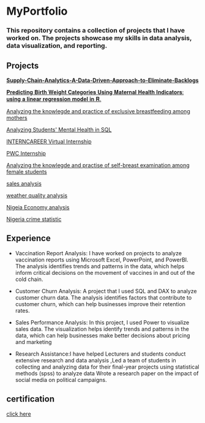 # MyPortfolio

### This repository contains a collection of projects that I have worked on. The projects showcase my skills in data analysis, data visualization, and reporting.

## Projects
[**Supply-Chain-Analytics-A-Data-Driven-Approach-to-Eliminate-Backlogs**](https://github.com/bellaTHEanalyst/Supply-Chain-Analytics-A-Data-Driven-Approach-to-Eliminate-Backlogs/tree/main)

[𝐏𝐫𝐞𝐝𝐢𝐜𝐭𝐢𝐧𝐠 𝐁𝐢𝐫𝐭𝐡 𝐖𝐞𝐢𝐠𝐡𝐭 𝐂𝐚𝐭𝐞𝐠𝐨𝐫𝐢𝐞𝐬 𝐔𝐬𝐢𝐧𝐠 𝐌𝐚𝐭𝐞𝐫𝐧𝐚𝐥 𝐇𝐞𝐚𝐥𝐭𝐡 𝐈𝐧𝐝𝐢𝐜𝐚𝐭𝐨𝐫𝐬: 𝐮𝐬𝐢𝐧𝐠 𝐚 𝐥𝐢𝐧𝐞𝐚𝐫 𝐫𝐞𝐠𝐫𝐞𝐬𝐬𝐢𝐨𝐧 𝐦𝐨𝐝𝐞𝐥 𝐢𝐧 𝐑.](https://github.com/bellaTHEanalyst/Predicting-Birth-Weight-Categories-Using-Maternal-Health-Indicators/tree/main)

[Analyzing the knowlegde and practice of exclusive breastfeeding among mothers](https://github.com/bellaTHEanalyst/My-Thesis)

[Analyzing Students' Mental Health in SQL](https://github.com/bellaTHEanalyst/MentalHealth_SQL_project)

[INTERNCAREER Virtual Internship](https://github.com/bellaTHEanalyst/Global_Terrorism_Report)

[PWC Internship](https://github.com/bellaTHEanalyst/call-centre-Analysis.-)


[ Analyzing the knowlegde and practise of self-breast examination among female students](https://github.com/bellaTHEanalyst/school-project-chapter-4-analysis-of-data-and-chapter-5-)


[sales analysis](https://github.com/bellaTHEanalyst/TMNT-sales-analysis.EXCEL-project)

[weather quality analysis](https://github.com/bellaTHEanalyst/powerbi-report-weather-quality-analysis-)

[Nigeia Economy analysis](https://github.com/bellaTHEanalyst/Nigeria-Economy-Analysis-2001-2020-PowerBi-report-)

[Nigeria crime statistic](https://github.com/bellaTHEanalyst/Power-Bi-report-of-Nigerian-crime-statistics-2017)


 ## Experience
 
- Vaccination Report Analysis: I have worked on projects to analyze vaccination reports using Microsoft Excel, PowerPoint, and PowerBI. The analysis identifies trends and patterns in the data, which helps inform critical decisions on the movement of vaccines in and out of the cold chain.

-  Customer Churn Analysis: A project that  I used SQL and DAX to analyze customer churn data. The analysis identifies factors that contribute to customer churn, which can help businesses improve their retention rates.

 - Sales Performance Analysis: In this project, I used Power to visualize sales data. The visualization helps identify trends and patterns in the data, which can help businesses make better decisions about pricing and marketing

-  Research Assistance:I have helped Lecturers and students conduct extensive research and data analysis ,Led a team of students in collecting and analyzing data for their final-year projects using statistical methods (spss) to analyze data 
Wrote a research paper on the impact of social media on political campaigns.

 
## certification 

[click here](https://github.com/bellaTHEanalyst/certifications)
